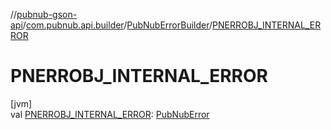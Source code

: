 //[pubnub-gson-api](../../../index.md)/[com.pubnub.api.builder](../index.md)/[PubNubErrorBuilder](index.md)/[PNERROBJ_INTERNAL_ERROR](-p-n-e-r-r-o-b-j_-i-n-t-e-r-n-a-l_-e-r-r-o-r.md)

# PNERROBJ_INTERNAL_ERROR

[jvm]\
val [PNERROBJ_INTERNAL_ERROR](-p-n-e-r-r-o-b-j_-i-n-t-e-r-n-a-l_-e-r-r-o-r.md): [PubNubError](../../../../../pubnub-core/pubnub-core-api/pubnub-core-api/com.pubnub.api/-pub-nub-error/index.md)
